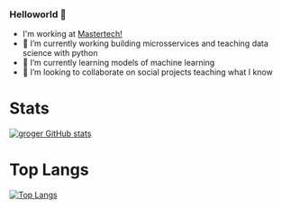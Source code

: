 ### Helloworld 👋

-    I'm working at [Mastertech!](https://mastertech.com.br)
- 🔭 I’m currently working building microsservices and teaching data science with python
- 🌱 I’m currently learning models of machine learning  
- 👯 I’m looking to collaborate on social projects teaching what I know

# Stats

[![groger GitHub stats](https://github-readme-stats.vercel.app/api?username=g-roger&count_private=true&show_icons=true&theme=tokyonight&orgs=mastertech,estacaohack10,icatu-trivium,probem)](https://github.com/anuraghazra/github-readme-stats)

# Top Langs

[![Top Langs](https://github-readme-stats.vercel.app/api/top-langs/?username=g-roger&show_icons=true&theme=tokyonight&layout=compact&count_private=true&orgs=mastertech,estacaohack10,icatu-trivium,probem)](https://github.com/anuraghazra/github-readme-stats)
